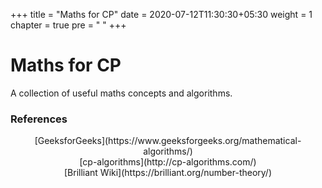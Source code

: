 +++
title = "Maths for CP"
date = 2020-07-12T11:30:30+05:30
weight = 1
chapter = true
pre = "<i class='fas fa-code'></i> "
+++

# Maths for CP

A collection of useful maths concepts and algorithms.

### References
<center>[GeeksforGeeks](https://www.geeksforgeeks.org/mathematical-algorithms/)</center> 
<center>[cp-algorithms](http://cp-algorithms.com/)</center>
<center>[Brilliant Wiki](https://brilliant.org/number-theory/)</center>